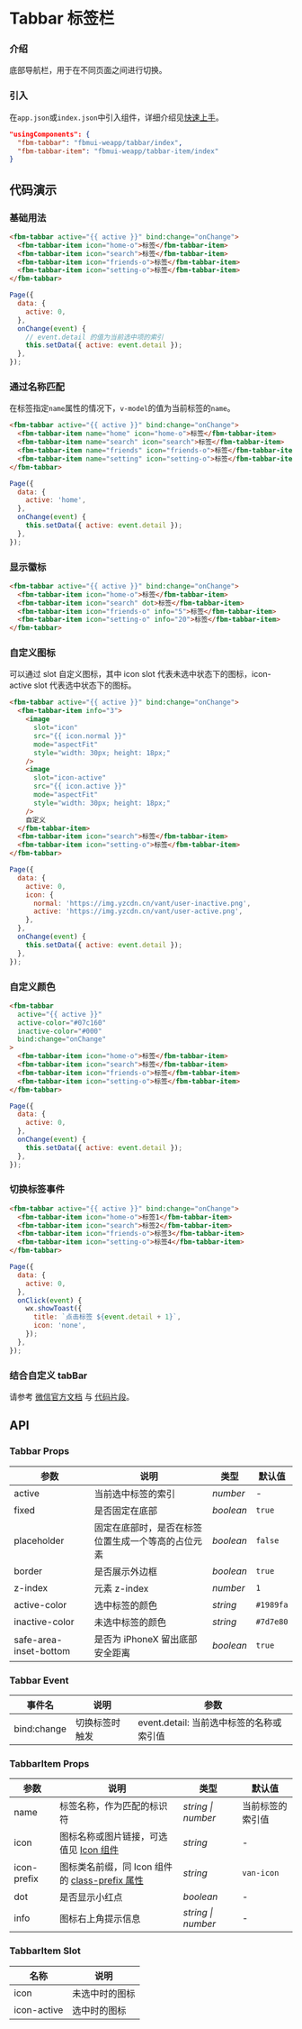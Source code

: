 # Tabbar 标签栏

### 介绍

底部导航栏，用于在不同页面之间进行切换。

### 引入

在`app.json`或`index.json`中引入组件，详细介绍见[快速上手](#/quickstart#yin-ru-zu-jian)。

```json
"usingComponents": {
  "fbm-tabbar": "fbmui-weapp/tabbar/index",
  "fbm-tabbar-item": "fbmui-weapp/tabbar-item/index"
}
```

## 代码演示

### 基础用法

```html
<fbm-tabbar active="{{ active }}" bind:change="onChange">
  <fbm-tabbar-item icon="home-o">标签</fbm-tabbar-item>
  <fbm-tabbar-item icon="search">标签</fbm-tabbar-item>
  <fbm-tabbar-item icon="friends-o">标签</fbm-tabbar-item>
  <fbm-tabbar-item icon="setting-o">标签</fbm-tabbar-item>
</fbm-tabbar>
```

```javascript
Page({
  data: {
    active: 0,
  },
  onChange(event) {
    // event.detail 的值为当前选中项的索引
    this.setData({ active: event.detail });
  },
});
```

### 通过名称匹配

在标签指定`name`属性的情况下，`v-model`的值为当前标签的`name`。

```html
<fbm-tabbar active="{{ active }}" bind:change="onChange">
  <fbm-tabbar-item name="home" icon="home-o">标签</fbm-tabbar-item>
  <fbm-tabbar-item name="search" icon="search">标签</fbm-tabbar-item>
  <fbm-tabbar-item name="friends" icon="friends-o">标签</fbm-tabbar-item>
  <fbm-tabbar-item name="setting" icon="setting-o">标签</fbm-tabbar-item>
</fbm-tabbar>
```

```javascript
Page({
  data: {
    active: 'home',
  },
  onChange(event) {
    this.setData({ active: event.detail });
  },
});
```

### 显示徽标

```html
<fbm-tabbar active="{{ active }}" bind:change="onChange">
  <fbm-tabbar-item icon="home-o">标签</fbm-tabbar-item>
  <fbm-tabbar-item icon="search" dot>标签</fbm-tabbar-item>
  <fbm-tabbar-item icon="friends-o" info="5">标签</fbm-tabbar-item>
  <fbm-tabbar-item icon="setting-o" info="20">标签</fbm-tabbar-item>
</fbm-tabbar>
```

### 自定义图标

可以通过 slot 自定义图标，其中 icon slot 代表未选中状态下的图标，icon-active slot 代表选中状态下的图标。

```html
<fbm-tabbar active="{{ active }}" bind:change="onChange">
  <fbm-tabbar-item info="3">
    <image
      slot="icon"
      src="{{ icon.normal }}"
      mode="aspectFit"
      style="width: 30px; height: 18px;"
    />
    <image
      slot="icon-active"
      src="{{ icon.active }}"
      mode="aspectFit"
      style="width: 30px; height: 18px;"
    />
    自定义
  </fbm-tabbar-item>
  <fbm-tabbar-item icon="search">标签</fbm-tabbar-item>
  <fbm-tabbar-item icon="setting-o">标签</fbm-tabbar-item>
</fbm-tabbar>
```

```javascript
Page({
  data: {
    active: 0,
    icon: {
      normal: 'https://img.yzcdn.cn/vant/user-inactive.png',
      active: 'https://img.yzcdn.cn/vant/user-active.png',
    },
  },
  onChange(event) {
    this.setData({ active: event.detail });
  },
});
```

### 自定义颜色

```html
<fbm-tabbar
  active="{{ active }}"
  active-color="#07c160"
  inactive-color="#000"
  bind:change="onChange"
>
  <fbm-tabbar-item icon="home-o">标签</fbm-tabbar-item>
  <fbm-tabbar-item icon="search">标签</fbm-tabbar-item>
  <fbm-tabbar-item icon="friends-o">标签</fbm-tabbar-item>
  <fbm-tabbar-item icon="setting-o">标签</fbm-tabbar-item>
</fbm-tabbar>
```

```javascript
Page({
  data: {
    active: 0,
  },
  onChange(event) {
    this.setData({ active: event.detail });
  },
});
```

### 切换标签事件

```html
<fbm-tabbar active="{{ active }}" bind:change="onChange">
  <fbm-tabbar-item icon="home-o">标签1</fbm-tabbar-item>
  <fbm-tabbar-item icon="search">标签2</fbm-tabbar-item>
  <fbm-tabbar-item icon="friends-o">标签3</fbm-tabbar-item>
  <fbm-tabbar-item icon="setting-o">标签4</fbm-tabbar-item>
</fbm-tabbar>
```

```javascript
Page({
  data: {
    active: 0,
  },
  onClick(event) {
    wx.showToast({
      title: `点击标签 ${event.detail + 1}`,
      icon: 'none',
    });
  },
});
```

### 结合自定义 tabBar

请参考 [微信官方文档](https://developers.weixin.qq.com/miniprogram/dev/framework/ability/custom-tabbar.html) 与 [代码片段](https://developers.weixin.qq.com/s/vaXgTsmQ7hnm)。

## API

### Tabbar Props

| 参数 | 说明 | 类型 | 默认值 |
| --- | --- | --- | --- |
| active | 当前选中标签的索引 | _number_ | - |
| fixed | 是否固定在底部 | _boolean_ | `true` |
| placeholder | 固定在底部时，是否在标签位置生成一个等高的占位元素 | _boolean_ | `false` |
| border | 是否展示外边框 | _boolean_ | `true` |
| z-index | 元素 z-index | _number_ | `1` |
| active-color | 选中标签的颜色 | _string_ | `#1989fa` |
| inactive-color | 未选中标签的颜色 | _string_ | `#7d7e80` |
| safe-area-inset-bottom | 是否为 iPhoneX 留出底部安全距离 | _boolean_ | `true` |

### Tabbar Event

| 事件名      | 说明           | 参数                                     |
| ----------- | -------------- | ---------------------------------------- |
| bind:change | 切换标签时触发 | event.detail: 当前选中标签的名称或索引值 |

### TabbarItem Props

| 参数 | 说明 | 类型 | 默认值 |
| --- | --- | --- | --- |
| name | 标签名称，作为匹配的标识符 | _string \| number_ | 当前标签的索引值 |
| icon | 图标名称或图片链接，可选值见 [Icon 组件](#/icon) | _string_ | - |
| icon-prefix | 图标类名前缀，同 Icon 组件的 [class-prefix 属性](#/icon#props) | _string_ | `van-icon` |
| dot | 是否显示小红点 | _boolean_ | - |
| info | 图标右上角提示信息 | _string \| number_ | - |

### TabbarItem Slot

| 名称        | 说明           |
| ----------- | -------------- |
| icon        | 未选中时的图标 |
| icon-active | 选中时的图标   |
